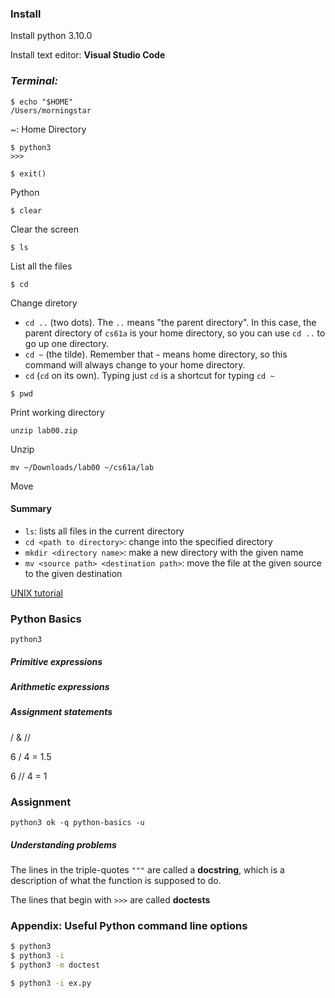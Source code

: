 ### Install

Install python 3.10.0

Install text editor: **Visual Studio Code**

### *Terminal:*

```
$ echo "$HOME"
/Users/morningstar
```

~: Home Directory

```
$ python3
>>>

$ exit()
```

Python

```
$ clear
```

Clear the screen

```
$ ls
```

List all the files

```
$ cd
```

Change diretory

- `cd ..` (two dots). The `..` means "the parent directory". In this case, the parent directory of `cs61a` is your home directory, so you can use `cd ..` to go up one directory.
- `cd ~` (the tilde). Remember that `~` means home directory, so this command will always change to your home directory.
- `cd` (`cd` on its own). Typing just `cd` is a shortcut for typing `cd ~`

```
$ pwd
```

Print working directory

```
unzip lab00.zip
```

Unzip

```
mv ~/Downloads/lab00 ~/cs61a/lab
```

Move

#### Summary

- `ls`: lists all files in the current directory
- `cd <path to directory>`: change into the specified directory
- `mkdir <directory name>`: make a new directory with the given name
- `mv <source path> <destination path>`: move the file at the given source to the given destination

[UNIX tutorial](https://inst.eecs.berkeley.edu/~cs61a/fa20/articles/unix.html)

### Python Basics

```
python3
```

##### Primitive expressions

##### Arithmetic expressions

##### Assignment statements

/ & //

6 / 4 = 1.5

6 // 4 = 1

### Assignment

```
python3 ok -q python-basics -u
```

##### Understanding problems

The lines in the triple-quotes `"""` are called a **docstring**, which is a description of what the function is supposed to do.

The lines that begin with `>>>` are called **doctests**

### Appendix: Useful Python command line options

```bash
$ python3
$ python3 -i
$ python3 -m doctest
```

 

```bash
$ python3 -i ex.py
```

